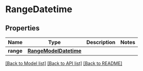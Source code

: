 # RangeDatetime


## Properties
Name | Type | Description | Notes
------------ | ------------- | ------------- | -------------
**range** | [**RangeModelDatetime**](RangeModelDatetime.md) |  | 

[[Back to Model list]](../README.md#documentation-for-models) [[Back to API list]](../README.md#documentation-for-api-endpoints) [[Back to README]](../README.md)


